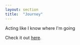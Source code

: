 ```yaml
---
layout: section
title:  "Journey"
---
```


Acting like I know where I'm going

Check it out [here][journey].

[journey]: /journey
